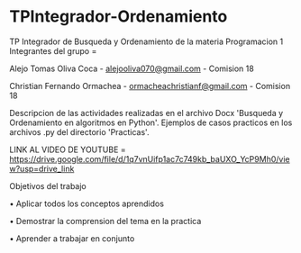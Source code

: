 # TPIntegrador-Ordenamiento
TP Integrador de Busqueda y Ordenamiento de la materia Programacion 1
Integrantes del grupo = 

Alejo Tomas Oliva Coca - alejooliva070@gmail.com - Comision 18

Christian Fernando Ormachea - ormacheachristianf@gmail.com - Comision 18

Descripcion de las actividades realizadas en el archivo Docx 'Busqueda y Ordenamiento en algoritmos en Python'.
Ejemplos de casos practicos en los archivos .py del directorio 'Practicas'.

LINK AL VIDEO DE YOUTUBE = https://drive.google.com/file/d/1q7vnUifp1ac7c749kb_baUXO_YcP9Mh0/view?usp=drive_link

Objetivos del trabajo

• Aplicar todos los conceptos aprendidos

• Demostrar la comprension del tema en la practica

• Aprender a trabajar en conjunto

